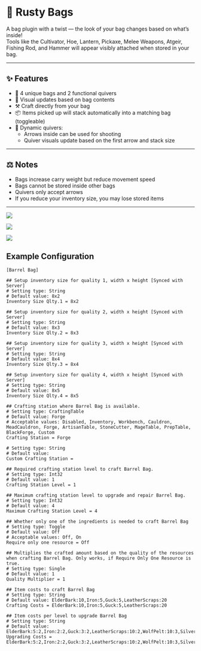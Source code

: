 # 👜 Rusty Bags

A bag plugin with a twist — the look of your bag changes based on what’s inside!  
Tools like the Cultivator, Hoe, Lantern, Pickaxe, Melee Weapons, Atgeir, Fishing Rod, and Hammer will appear visibly attached when stored in your bag.

---

## ✨ Features

- 🧳 4 unique bags and 2 functional quivers
- 🧵 Visual updates based on bag contents
- ⚒️ Craft directly from your bag
- 📦 Items picked up will stack automatically into a matching bag (toggleable)
- 🏹 Dynamic quivers:
    - Arrows inside can be used for shooting
    - Quiver visuals update based on the first arrow and stack size

---

## ⚖️ Notes

- Bags increase carry weight but reduce movement speed
- Bags cannot be stored inside other bags
- Quivers only accept arrows
- If you reduce your inventory size, you may lose stored items

---

![](https://i.imgur.com/PSH6qZ3.png)

![](https://i.imgur.com/5u5FEX8.png)

![](https://i.imgur.com/ZzjP5Ze.png)


## Example Configuration
```properties
[Barrel Bag]

## Setup inventory size for quality 1, width x height [Synced with Server]
# Setting type: String
# Default value: 8x2
Inventory Size Qlty.1 = 8x2

## Setup inventory size for quality 2, width x height [Synced with Server]
# Setting type: String
# Default value: 8x3
Inventory Size Qlty.2 = 8x3

## Setup inventory size for quality 3, width x height [Synced with Server]
# Setting type: String
# Default value: 8x4
Inventory Size Qlty.3 = 8x4

## Setup inventory size for quality 4, width x height [Synced with Server]
# Setting type: String
# Default value: 8x5
Inventory Size Qlty.4 = 8x5

## Crafting station where Barrel Bag is available.
# Setting type: CraftingTable
# Default value: Forge
# Acceptable values: Disabled, Inventory, Workbench, Cauldron, MeadCauldron, Forge, ArtisanTable, StoneCutter, MageTable, PrepTable, BlackForge, Custom
Crafting Station = Forge

# Setting type: String
# Default value: 
Custom Crafting Station = 

## Required crafting station level to craft Barrel Bag.
# Setting type: Int32
# Default value: 1
Crafting Station Level = 1

## Maximum crafting station level to upgrade and repair Barrel Bag.
# Setting type: Int32
# Default value: 4
Maximum Crafting Station Level = 4

## Whether only one of the ingredients is needed to craft Barrel Bag
# Setting type: Toggle
# Default value: Off
# Acceptable values: Off, On
Require only one resource = Off

## Multiplies the crafted amount based on the quality of the resources when crafting Barrel Bag. Only works, if Require Only One Resource is true.
# Setting type: Single
# Default value: 1
Quality Multiplier = 1

## Item costs to craft Barrel Bag
# Setting type: String
# Default value: ElderBark:10,Iron:5,Guck:5,LeatherScraps:20
Crafting Costs = ElderBark:10,Iron:5,Guck:5,LeatherScraps:20

## Item costs per level to upgrade Barrel Bag
# Setting type: String
# Default value: ElderBark:5:2,Iron:2:2,Guck:3:2,LeatherScraps:10:2,WolfPelt:10:3,Silver:5:3,WolfClaw:5:3,WolfHairBundle:5:3,WolfPelt:5:4,Silver:2:4,WolfClaw:3:4,WolfHairBundle:2:4
Upgrading Costs = ElderBark:5:2,Iron:2:2,Guck:3:2,LeatherScraps:10:2,WolfPelt:10:3,Silver:5:3,WolfClaw:5:3,WolfHairBundle:5:3,WolfPelt:5:4,Silver:2:4,WolfClaw:3:4,WolfHairBundle:2:4
```